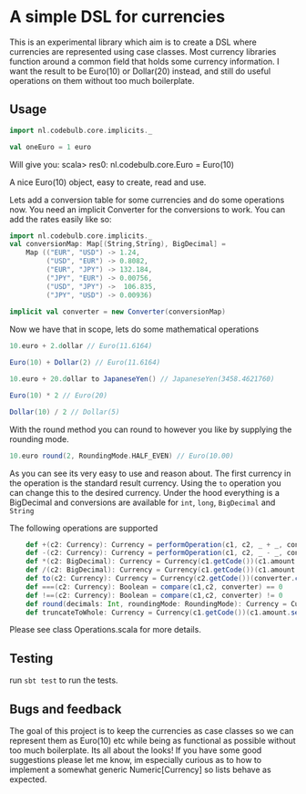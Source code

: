 # A simple DSL for currencies
This is an experimental library which aim is to create a DSL where currencies are 
represented using case classes. Most currency libraries function around a common field that holds some currency 
information. I want the result to be Euro(10) or Dollar(20) instead, and still do useful operations on them without too much boilerplate.

## Usage

```scala
import nl.codebulb.core.implicits._

val oneEuro = 1 euro

```
Will give you:
scala> res0: nl.codebulb.core.Euro = Euro(10)

A nice Euro(10) object, easy to create, read and use.


Lets add a conversion table for some currencies and do some operations now.
You need an implicit Converter for the conversions to work. You can add the rates easily like so:

```scala
import nl.codebulb.core.implicits._
val conversionMap: Map[(String,String), BigDecimal] = 
    Map (("EUR", "USD") -> 1.24,
         ("USD", "EUR") -> 0.8082,
         ("EUR", "JPY") -> 132.184,
         ("JPY", "EUR") -> 0.00756,
         ("USD", "JPY") ->  106.835,
         ("JPY", "USD") -> 0.00936)
         
implicit val converter = new Converter(conversionMap)
```
Now we have that in scope, lets do some mathematical operations
```scala
10.euro + 2.dollar // Euro(11.6164)

Euro(10) + Dollar(2) // Euro(11.6164)

10.euro + 20.dollar to JapaneseYen() // JapaneseYen(3458.4621760)

Euro(10) * 2 // Euro(20)

Dollar(10) / 2 // Dollar(5)

```
With the round method you can round to however you like by supplying the rounding mode.
```scala
10.euro round(2, RoundingMode.HALF_EVEN) // Euro(10.00)
```

As you can see its very easy to use and reason about. The first currency in the operation is the standard result currency. Using the ```to``` operation you can change this to the desired currency.
Under the hood everything is a BigDecimal and conversions are available for ``int``, ``long``, ``BigDecimal`` and ``String``


The following operations are supported
```scala
    def +(c2: Currency): Currency = performOperation(c1, c2, _ + _, converter)
    def -(c2: Currency): Currency = performOperation(c1, c2, _ - _, converter)
    def *(c2: BigDecimal): Currency = Currency(c1.getCode())(c1.amount * c2)
    def /(c2: BigDecimal): Currency = Currency(c1.getCode())(c1.amount / c2)
    def to(c2: Currency): Currency = Currency(c2.getCode())(converter.convert(c1,c2).amount)
    def ===(c2: Currency): Boolean = compare(c1,c2, converter) == 0
    def !==(c2: Currency): Boolean = compare(c1,c2, converter) != 0
    def round(decimals: Int, roundingMode: RoundingMode): Currency = Currency(c1.getCode())(c1.amount.setScale(decimals, roundingMode))
    def truncateToWhole: Currency = Currency(c1.getCode())(c1.amount.setScale(0, RoundingMode.FLOOR))
```
Please see class Operations.scala for more details.
## Testing
run ``sbt test`` to run the tests. 

## Bugs and feedback
The goal of this project is to keep the currencies as case classes so we can represent them as Euro(10) etc while being as functional as possible without too much boilerplate. Its all about the looks! If you have some good suggestions please let me know, im especially curious as to how to implement a somewhat generic Numeric[Currency] so lists behave as expected.